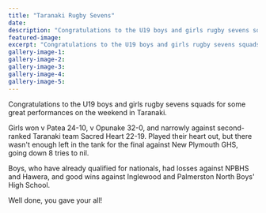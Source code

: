 ```yaml
---
title: "Taranaki Rugby Sevens"
date: 
description: "Congratulations to the U19 boys and girls rugby sevens squads for some great performances on the weekend in Taranaki."
featured-image: 
excerpt: "Congratulations to the U19 boys and girls rugby sevens squads for some great performances on the weekend in Taranaki."
gallery-image-1: 
gallery-image-2: 
gallery-image-3: 
gallery-image-4: 
gallery-image-5: 
---
```


<p><span><span>Congratulations to the U19 boys and girls rugby sevens squads for some great performances on the weekend in Taranaki. </span></span></p>
<p><span><span>Girls won v Patea 24-10, v Opunake 32-0, and narrowly against second-ranked Taranaki team Sacred Heart 22-19. Played their heart out, but there wasn't enough left in the tank for the final against New Plymouth GHS, going down 8 tries to nil. </span></span></p>
<p><span><span>Boys, who have already qualified for nationals, had losses against NPBHS and Hawera, and good wins against Inglewood and Palmerston North Boys' High School.</span></span></p>
<p><span>Well done, you gave your all!</span></p>


